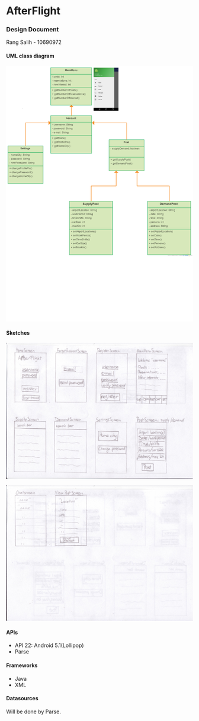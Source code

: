 # AfterFlight
### Design Document
Rang Salih - 10690972

#### UML class diagram
![alt text](https://github.com/Rang92/AfterFlight/blob/master/doc/AfterFlightUml.png?raw=true "Click to zoom")

#### Sketches
![alt text](https://github.com/Rang92/AfterFlight/blob/master/doc/screens1.jpeg?raw=true "Click to zoom and turn")

![alt text](https://github.com/Rang92/AfterFlight/blob/master/doc/screens2.jpeg?raw=true "Click to zoom and turn")

#### APIs
* API 22: Android 5.1(Lollipop)
* Parse

#### Frameworks
* Java
* XML

#### Datasources
Will be done by Parse.